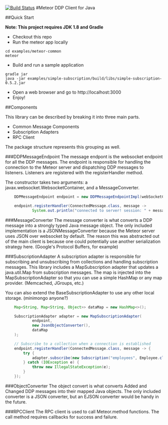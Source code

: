 [![Build Status](https://travis-ci.org/sailorgeoffrey/ddp-client-java.png?branch=master)](https://travis-ci.org/sailorgeoffrey/ddp-client-java)
#Meteor DDP Client for Java

##Quick Start

**Note: This project requires JDK 1.8 and Gradle**

* Checkout this repo
* Run the meteor app locally
```
cd examples/meteor-common
meteor
```
* Build and run a sample application
```
gradle jar
java -jar examples/simple-subscription/build/libs/simple-subscription-0.5.2.jar
```

* Open a web browser and go to http://localhost:3000
* Enjoy!

##Components

This library can be described by breaking it into three main parts.

 * Common Message Components
 * Subscription Adapters
 * RPC Client

The package structure represents this grouping as well.

###DDPMessageEndpoint
The message endpont is the websocket endpoint for all the DDP messages.  The endpoint is responsible for handling the
connection to the Meteor server and dispatching DDP messages to listeners.  Listeners are registered with the
registerHandler method.

The constructor takes two arguments: a javax.websocket.WebsocketContainer, and a MessageConverter.

```java
    DDPMessageEndpoint endpoint = new DDPMessageEndpointImpl(webSocketContainer, messageConverter);

    endpoint.registerHandler(ConnectedMessage.class, message ->
            System.out.println("connected to server! session: " + message.getSession()));
```

###MessageConverter
The message converter is what converts a DDP message into a strongly typed Java message object.  The only included
implementation is a JSONMessageConverter because the Meteor server uses JSON over websocket by default.  The reason this
was abstracted out of the main client is because one could potentially use another serialization strategy here.
(Google's Protocol Buffers, for example)

###SubscriptionAdapter
A subscription adapter is responsible for subscribing and unsubscribing from collections and handling subscription
messages.  This library includes a MapSubscription adapter that updates a java.util.Map from subscription messages.  The
map is injected into the MapSubscriptionAdapter so that you can use a simple HashMap or any map provider. (Memcached,
JGroups, etc.)

You can also extend the BaseSubscriptionAdapter to use any other local storage.  (minimongo anyone?)

```java
    Map<String, Map<String, Object>> dataMap = new HashMap<>();

    SubscriptionAdapter adapter = new MapSubscriptionAdapter(
            endpoint,
            new JsonObjectConverter(),
            dataMap
    );

    // Subscribe to a collection when a connection is established
    endpoint.registerHandler(ConnectedMessage.class, message -> {
        try {
            adapter.subscribe(new Subscription("employees", Employee.class));
        } catch (IOException e) {
            throw new IllegalStateException(e);
        }
    });

```

###ObjectConverter
The object convert is what converts Added and Changed DDP messages into their mapped Java objects.  The only included
converter is a JSON converter, but an EJSON converter would be handy in the future.

###RPCClient
The RPC client is used to call Meteor.method functions.  The call method requires callbacks for success and failure.
